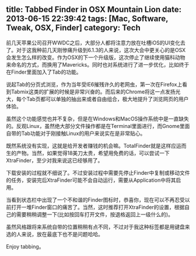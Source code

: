 title: Tabbed Finder in OSX Mountain Lion
date: 2013-06-15 22:39:42
tags: [Mac, Software, Tweak, OSX, Finder]
category: Tech
---
前几天苹果公司召开WWDC之后，大部分人都将注意力放在吐槽iOS的UI变化去了。对于这我种前几天刚惨痛升级到6.1.3的人来说，这次大会中更关心的是OSX会发生怎么样的改变。作为OSX的下一个升级版，这次停止了继续使用猫科动物来命名的方式，而换用了Mavericks。同时也对系统进行了进一步优化，比如终于在Finder里面加入了Tab的功能。

<!--more-->
说起Tab的分页式浏览，作为当年受IE6摧残许久的老网虫，第一次在Firefox上看到Tabmix这类的扩展的时候是非常兴奋的。而后来的Chrome将这一点发扬光大，每个Tab页都可以单独的抽出来或者自由组合，极大地提升了浏览网页的用户体验。

虽然这个功能感觉也并不复杂，但是在Windows和MacOS操作系统中是一直缺失的。反观Linux，虽然绝大部分文件操作都是在Terminal里面进行，而Gnome里面自带的Tab功能对于刚接触Linux的用户来说实在是非常贴心。

既然系统没有实现，这就是给开发者赚钱的机会嘛。TotalFinder就是这样应运而生的产物。当然，如果觉得18美刀太贵，希望用免费的话，可以尝试一下XtraFinder，至少对我来说这已经够用了。

下载安装的过程就不细说了。不过安装过程中需要先停止Finder中复制或移动文件的任务，安装完后XtraFinder可能不会自动运行，需要从Application中将其启用。

当看到状态栏中出现了一个不和谐的Finder图标时，恭喜你，现在可以不再忍受以前打开一堆Finder窗口的痛苦了。当然，这时推荐打开XtraFinder的设置，根据自己的需要稍稍调整一下(比如按回车打开文件，按退格返回上一级什么的)。

虽然风格跟将来系统自带的位置稍稍有点不同，不过对于我这种标签都是用键盘来选的人来说，放在最底下也不是问题哈哈。

Enjoy tabbing。

